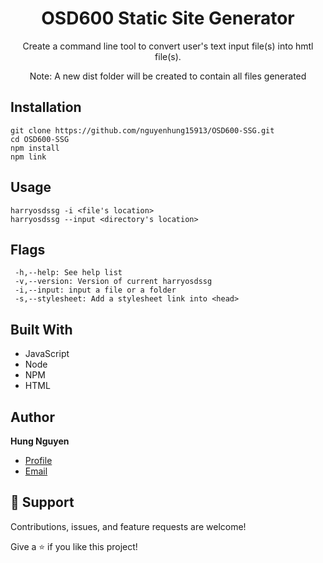 <h1 align="center">OSD600 Static Site Generator</h1>

<p align="center">Create a command line tool to convert user's text input file(s) into hmtl file(s).</p>
<p align="center">Note: A new dist folder will be created to contain all files generated</p>


## Installation
```
git clone https://github.com/nguyenhung15913/OSD600-SSG.git
cd OSD600-SSG
npm install
npm link
```

## Usage
```
harryosdssg -i <file's location>
harryosdssg --input <directory's location>
```

## Flags
```
 -h,--help: See help list
 -v,--version: Version of current harryosdssg
 -i,--input: input a file or a folder
 -s,--stylesheet: Add a stylesheet link into <head>
```

## Built With

- JavaScript
- Node
- NPM
- HTML

## Author

**Hung Nguyen**

- [Profile](https://github.com/nguyenhung15913")
- [Email](mailto:hnguyen97@myseneca.ca")

## 🤝 Support

Contributions, issues, and feature requests are welcome!

Give a ⭐️ if you like this project!
